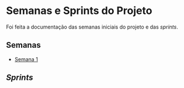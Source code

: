 
# Semanas e Sprints do Projeto

Foi feita a documentação das semanas iniciais do projeto e das *sprints*.

## Semanas
- [Semana 1](./semanas-sprints/semana1.md)

## *Sprints*
